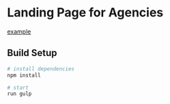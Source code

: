 # Landing Page for Agencies


[example](https://yaroslav-zaika.github.io/Landing-Page-Agencies/)

## Build Setup

``` bash
# install dependencies
npm install

# start
run gulp
```
